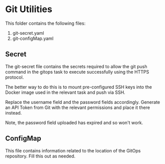 # Git Utilities

This folder contains the following files:

1) git-secret.yaml
2) git-configMap.yaml

## Secret

The git-secret file contains the secrets required to allow the git push command in the gitops task to execute successfully using the HTTPS protocol. 

The better way to do this is to mount pre-configured SSH keys into the Docker image used in the relevant task and push via SSH.

Replace the username field and the password fields accordingly. Generate an API Token from Git with the relevant permissions and place it there instead. 

Note, the password field uploaded has expired and so won't work.

## ConfigMap

This file contains information related to the location of the GitOps repository. Fill this out as needed. 
